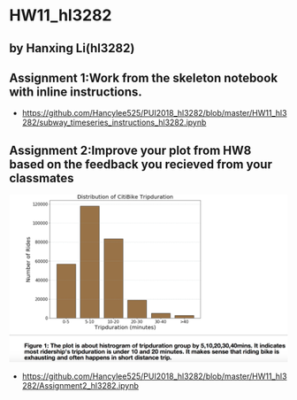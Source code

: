 # HW11_hl3282
## by Hanxing Li(hl3282)
## Assignment 1:Work from the skeleton notebook with inline instructions.
- https://github.com/Hancylee525/PUI2018_hl3282/blob/master/HW11_hl3282/subway_timeseries_instructions_hl3282.ipynb

## Assignment 2:Improve your plot from HW8 based on the feedback you recieved from your classmates

![](https://github.com/Hancylee525/PUI2018_hl3282/blob/master/HW11_hl3282/plot%20improvement.png)
- https://github.com/Hancylee525/PUI2018_hl3282/blob/master/HW11_hl3282/Assignment2_hl3282.ipynb
